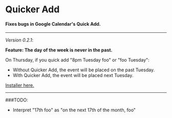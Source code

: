 # Quicker Add
#### Fixes bugs in Google Calendar's Quick Add.

---

*Version 0.2.1*:

**Feature: The day of the week is never in the past.**

On Thursday, if you quick add "8pm Tuesday foo" or "foo Tuesday":
 - Without Quicker Add, the event will be placed on the past Tuesday.
 - With Quicker Add, the event will be placed next Tuesday.

[Installer here.](https://chrome.google.com/webstore/detail/quicker-add/ljegjmgpeggcplnmgcbaeliclmfekeha)

---

###TODO:

- Interpret "17th foo" as "on the next 17th of the month, foo"
